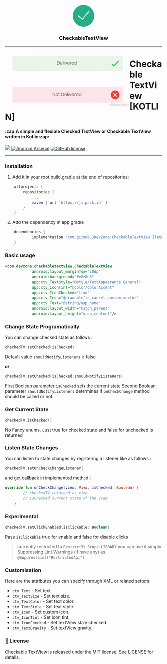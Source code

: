 <div align="center">
  <img src="https://github.com/JDevZone/CheckableTextView/blob/master/logo.png" alt="" width="70px" height="70px">
</div>

<h3 align="center">CheckableTextView</h3>


--------------
<a href="https://github.com/JDevZone/CheckableTextView">
<img align="left" src="https://github.com/JDevZone/CheckableTextView/blob/master/sample.gif" width="400" height="180" /></a>

<p><h1 align="left">Checkable TextView [KOTLIN]</h1></p>

<h4>:zap:A simple and flexible Checked TextView or Checkable TextView written in Kotlin:zap:</h4>



[![](https://jitpack.io/v/JDevZone/CheckableTextView.svg)](https://jitpack.io/#JDevZone/CheckableTextView)
[![Android Arsenal](https://img.shields.io/badge/Android%20Arsenal-Checkable%20TextView-orange.svg?style=flat)](https://android-arsenal.com/details/1/7770)
[![GitHub license](https://img.shields.io/github/license/JDevZone/CheckableTextView.svg?style=flat)](https://github.com/JDevZone/CheckableTextView/blob/master/LICENSE)

---------------------------
### Installation

1. Add it in your root build.gradle at the end of repositories:
```groovy
	allprojects {
		repositories {
			...
			maven { url 'https://jitpack.io' }
		}
	}
```


2. Add the dependency in app gradle

```groovy
	dependencies {
	        implementation 'com.github.JDevZone:CheckableTextView:{latest_version}'
	}
```
### Basic usage

```xml
<com.devzone.checkabletextview.CheckableTextView
            android:layout_marginTop="20dp"
            android:background="#e8e8e8"
            app:ctv_TextStyle="@style/TextAppearance.General"
            app:ctv_IconTint="@color/colorAccent"
            app:ctv_IconChecked="true"
            app:ctv_Icon="@drawable/ic_cancel_custom_vector"
            app:ctv_Text="@string/app_name"
            android:layout_width="match_parent"
            android:layout_height="wrap_content"/>
``` 
### Change State Programatically

You can change checked state as follows :
```kotlin
checkedTV.setChecked(isChecked)
```
Default value `shouldNotifyListeners` is false

***or***

```kotlin
checkedTV.setChecked(isChecked,shouldNotifyListeners)
```
 First Boolean parameter `isChecked` sets the current state
 Second Boolean parameter `shouldNotifyListeners` determines
 if `onCheckChange` method should be called or not.
 
### Get Current State
```kotlin
checkedTV.isChecked()
```
No Fancy enums, Just true for checked state and false for unchecked is returned

### Listen State Changes

You can listen to state changes by registering a listener like as follows :
```kotlin
checkedTV.setOnCheckChangeListener()
```
and get callback in implemented method :
```kotlin
override fun onCheckChange(view: View, isChecked: Boolean) {
        // checkedTV returned as view
        // isChecked current state of the view
    }
```

### Experimental

```kotlin
checkedTV.setClickEnabled(isClickable: Boolean)
```
Pass `isClickable` true for enable and false for disable clicks

> currently restricted to `RestrictTo.Scope.LIBRARY`
> you can use it simply Suppressing Lint Warnings (if have any) as `@SuppressLint("RestrictedApi")`

### Customisation

Here are the attributes you can specify through XML or related setters:
* `ctv_Text` - Set text.
* `ctv_TextSize` - Set text size.
* `ctv_TextColor` - Set text color.
* `ctv_TextStyle` - Set text style.
* `ctv_Icon` - Set custom icon.
* `ctv_IconTint` - Set icon tint.
* `ctv_IconChecked` - Set textView state checked.
* `ctv_TextGravity` - Set textView gravity.

### 📄 License

Checkable TextView is released under the MIT license.
See [LICENSE](./LICENSE) for details.


          
